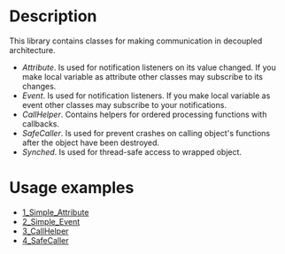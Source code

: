 # Description
This library contains classes for making communication in decoupled architecture.
- *Attribute*. Is used for notification listeners on its value changed. If you make local variable as attribute other classes may subscribe to its changes.
- *Event*. Is used for notification listeners. If you make local variable as event other classes may subscribe to your notifications.
- *CallHelper*. Contains helpers for ordered processing functions with callbacks.
- *SafeCaller*. Is used for prevent crashes on calling object's functions after the object have been destroyed.
- *Synched*. Is used for thread-safe access to wrapped object.

# Usage examples
* [1_Simple_Attribute](https://github.com/darkessence87/psi-comm/blob/master/psi/examples/1_Simple_Attribute/EntryPoint.cpp)
* [2_Simple_Event](https://github.com/darkessence87/psi-comm/blob/master/psi/examples/2_Simple_Event/EntryPoint.cpp)
* [3_CallHelper](https://github.com/darkessence87/psi-comm/blob/master/psi/examples/3_CallHelper/EntryPoint.cpp)
* [4_SafeCaller](https://github.com/darkessence87/psi-comm/blob/master/psi/examples/4_SafeCaller/EntryPoint.cpp)

